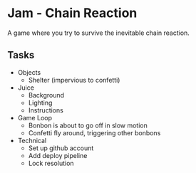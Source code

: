 # Jam - Chain Reaction

A game where you try to survive the inevitable chain reaction.

## Tasks

- Objects
  - Shelter (impervious to confetti)
- Juice
  - Background
  - Lighting
  - Instructions
- Game Loop
  - Bonbon is about to go off in slow motion
  - Confetti fly around, triggering other bonbons
- Technical
  - Set up github account
  - Add deploy pipeline
  - Lock resolution
